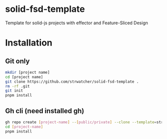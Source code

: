 # solid-fsd-template
Template for solid-js projects with effector and Feature-Sliced Design

# Installation

## Git only
```sh
mkdir [project name]
cd [project name]
git clone https://github.com/strwatcher/solid-fsd-template .
rm -rf .git
git init
pnpm install
```



## Gh cli (need installed gh)

```sh
gh repo create [project-name] --[public/private] --clone --template=strwatcher/solid-fsd-template
cd [project-name]
pnpm install
```
